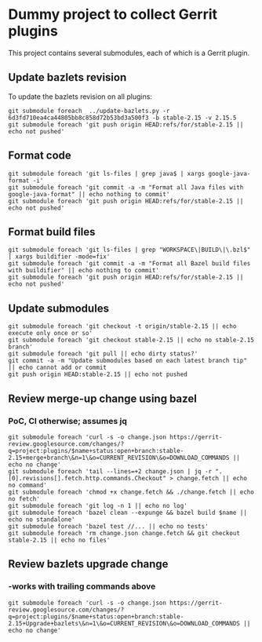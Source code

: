 # Dummy project to collect Gerrit plugins

This project contains several submodules, each of which is a Gerrit plugin.

## Update bazlets revision

To update the bazlets revision on all plugins:

```
git submodule foreach  ../update-bazlets.py -r 6d3fd710ea4ca44805bb8c858d72b53bd3a500f3 -b stable-2.15 -v 2.15.5
git submodule foreach 'git push origin HEAD:refs/for/stable-2.15 || echo not pushed'
```

## Format code

```
git submodule foreach 'git ls-files | grep java$ | xargs google-java-format -i'
git submodule foreach 'git commit -a -m "Format all Java files with google-java-format" || echo nothing to commit'
git submodule foreach 'git push origin HEAD:refs/for/stable-2.15 || echo not pushed'
```

## Format build files

```
git submodule foreach 'git ls-files | grep "WORKSPACE\|BUILD\|\.bzl$" | xargs buildifier -mode=fix'
git submodule foreach 'git commit -a -m "Format all Bazel build files with buildifier" || echo nothing to commit'
git submodule foreach 'git push origin HEAD:refs/for/stable-2.15 || echo not pushed'
```

## Update submodules

```
git submodule foreach 'git checkout -t origin/stable-2.15 || echo execute only once or so'
git submodule foreach 'git checkout stable-2.15 || echo no stable-2.15 branch'
git submodule foreach 'git pull || echo dirty status?'
git commit -a -m "Update submodules based on each latest branch tip" || echo cannot add or commit
git push origin HEAD:stable-2.15 || echo not pushed
```

## Review merge-up change using bazel
### PoC, CI otherwise; assumes jq

```
git submodule foreach 'curl -s -o change.json https://gerrit-review.googlesource.com/changes/?q=project:plugins/$name+status:open+branch:stable-2.15+merge+branch\&n=1\&o=CURRENT_REVISION\&o=DOWNLOAD_COMMANDS || echo no change'
git submodule foreach 'tail --lines=+2 change.json | jq -r ".[0].revisions[].fetch.http.commands.Checkout" > change.fetch || echo no command'
git submodule foreach 'chmod +x change.fetch && ./change.fetch || echo no fetch'
git submodule foreach 'git log -n 1 || echo no log'
git submodule foreach 'bazel clean --expunge && bazel build $name || echo no standalone'
git submodule foreach 'bazel test //... || echo no tests'
git submodule foreach 'rm change.json change.fetch && git checkout stable-2.15 || echo no files'
```

## Review bazlets upgrade change
### -works with trailing commands above

```
git submodule foreach 'curl -s -o change.json https://gerrit-review.googlesource.com/changes/?q=project:plugins/$name+status:open+branch:stable-2.15+Upgrade+bazlets\&n=1\&o=CURRENT_REVISION\&o=DOWNLOAD_COMMANDS || echo no change'
```

